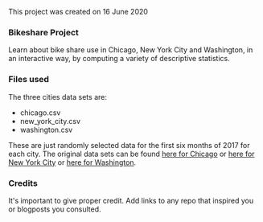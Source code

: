 This project was created on 16 June 2020

### Bikeshare Project
Learn about bike share use in Chicago, New York City  and Washington, in an interactive way, by computing a variety of descriptive statistics.

### Files used
The three cities data sets are:  
* chicago.csv
* new_york_city.csv
* washington.csv

These are just randomly selected data for the first six months of 2017 for each city.
The original data sets can be found [here for Chicago](https://www.divvybikes.com/system-data) or [here for New York City](https://www.citibikenyc.com/system-data) or [here for Washington](https://www.capitalbikeshare.com/system-data).


### Credits
It's important to give proper credit. Add links to any repo that inspired you or blogposts you consulted.
